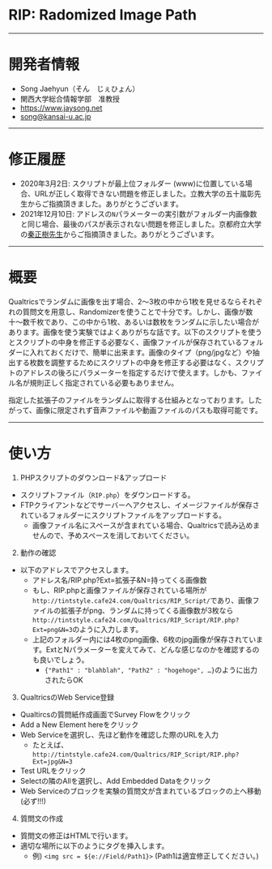 # RIP: Radomized Image Path

---

# 開発者情報

* Song Jaehyun（そん　じぇひょん）
* 関西大学総合情報学部　准教授
* https://www.jaysong.net
* song@kansai-u.ac.jp

---

# 修正履歴

* 2020年3月2日: スクリプトが最上位フォルダー (www)に位置している場合、URLが正しく取得できない問題を修正しました。立教大学の五十嵐彰先生からご指摘頂きました。ありがとうございます。
* 2021年12月10日: アドレスの`N`パラメーターの実引数がフォルダー内画像数と同じ場合、最後のパスが表示されない問題を修正しました。京都府立大学の[秦正樹先生](http://hatam.sakura.ne.jp/)からご指摘頂きました。ありがとうございます。

---

# 概要

Qualtricsでランダムに画像を出す場合、2〜3枚の中から1枚を見せるならそれぞれの質問文を用意し、Randomizerを使うことで十分です。しかし、画像が数十〜数千枚であり、この中から1枚、あるいは数枚をランダムに示したい場合があります。画像を使う実験ではよくありがちな話です。以下のスクリプトを使うとスクリプトの中身を修正する必要なく、画像ファイルが保存されているフォルダーに入れておくだけで、簡単に出来ます。画像のタイプ（png/jpgなど）や抽出する枚数を調整するためにスクリプトの中身を修正する必要はなく、スクリプトのアドレスの後ろにパラメーターを指定するだけで使えます。しかも、ファイル名が規則正しく指定されている必要もありません。

指定した拡張子のファイルをランダムに取得する仕組みとなっております。したがって、画像に限定されず音声ファイルや動画ファイルのパスも取得可能です。

---

# 使い方

1. PHPスクリプトのダウンロード&アップロード

* スクリプトファイル（`RIP.php`）をダウンロードする。
* FTPクライアントなどでサーバーへアクセスし、イメージファイルが保存されているフォルダーにスクリプトファイルをアップロードする。
  * 画像ファイル名にスペースが含まれている場合、Qualtricsで読み込めませんので、予めスペースを消しておいてください。

2. 動作の確認

* 以下のアドレスでアクセスします。
  * アドレス名/RIP.php?Ext=拡張子&N=持ってくる画像数
  * もし、RIP.phpと画像ファイルが保存されている場所が`http://tintstyle.cafe24.com/Qualtrics/RIP_Script/`であり、画像ファイルの拡張子がpng、ランダムに持ってくる画像数が3枚なら`http://tintstyle.cafe24.com/Qualtrics/RIP_Script/RIP.php?Ext=png&N=3`のように入力します。
  * 上記のフォルダー内には4枚のpng画像、6枚のjpg画像が保存されています。ExtとNパラメーターを変えてみて、どんな感じなのかを確認するのも良いでしょう。
    * `{"Path1" : "blahblah", "Path2" : "hogehoge", …}`のように出力されたらOK

3. QualtricsのWeb Service登録

* Qualtircsの質問紙作成画面でSurvey Flowをクリック
* Add a New Element hereをクリック
* Web Serviceを選択し、先ほど動作を確認した際のURLを入力
  * たとえば、`http://tintstyle.cafe24.com/Qualtrics/RIP_Script/RIP.php?Ext=jpg&N=3`
* Test URLをクリック
* Selectの隣のAllを選択し、Add Embedded Dataをクリック
* Web Serviceのブロックを実験の質問文が含まれているブロックの上へ移動(必ず!!!)

4. 質問文の作成

* 質問文の修正はHTMLで行います。
* 適切な場所に以下のようにタグを挿入します。
  * 例) `<img src = ${e://Field/Path1}>` (Path1は適宜修正してください。)
